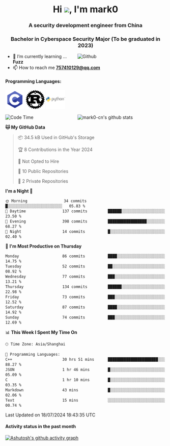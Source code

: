 <h1 align="center">Hi <img src="https://raw.githubusercontent.com/iampavangandhi/iampavangandhi/master/gifs/Hi.gif" width="30px">, I'm mark0</h1>

<h3 align="center">A security development engineer from China</h3>
<h3 align="center">Bachelor in Cyberspace Security Major (To be graduated in 2023)</h3>

<img width="55%" align="right" alt="Github" src="https://raw.githubusercontent.com/onimur/.github/master/.resources/git-header.svg" />

<!-- - 🔭 I’m currently working on **vKarma Webapp** -->
<!-- - 💬 Ask me about ... **Web Develpoment** -->
<!-- - 😄 Employement ... **Open for intern opportunities** -->
<!-- - ⚡ Fun fact ... **Anime**❤ -->
- 🌱 I’m currently learning ... **Fuzz**
- 📫 How to reach me **757410129@qq.com**
<!-- - 📨 Or reach me **757410129@qq.com** -->

<h4>Programming Languages: </h4>
<p align="left">
 <img style="margin: auto;" src="https://raw.githubusercontent.com/sachinverma53121/sachinverma53121/master/icons/c.png" alt=c width="60" height="60"/>
 <img style="margin: auto;" src="https://raw.githubusercontent.com/mark0-cn/blog_img/master/img/202309031232124.png" alt=cplusplus width="60" height="60"/>
 <img style="margin: auto;" src="https://raw.githubusercontent.com/sachinverma53121/sachinverma53121/master/icons/python.png" alt=python width="60" height="60"/>
</p>


<img width="55%" align="right" alt="mark0-cn's github stats" src="https://github-readme-stats.vercel.app/api?username=mark0-cn&show_icons=true&hide_border=true" />

<!--START_SECTION:waka-->
![Code Time](http://img.shields.io/badge/Code%20Time-2%2C301%20hrs%2053%20mins-blue)

**🐱 My GitHub Data** 

> 📦 34.5 kB Used in GitHub's Storage 
 > 
> 🏆 8 Contributions in the Year 2024
 > 
> 🚫 Not Opted to Hire
 > 
> 📜 10 Public Repositories 
 > 
> 🔑 2 Private Repositories 
 > 
**I'm a Night 🦉** 

```text
🌞 Morning                34 commits          █░░░░░░░░░░░░░░░░░░░░░░░░   05.83 % 
🌆 Daytime                137 commits         ██████░░░░░░░░░░░░░░░░░░░   23.50 % 
🌃 Evening                398 commits         █████████████████░░░░░░░░   68.27 % 
🌙 Night                  14 commits          █░░░░░░░░░░░░░░░░░░░░░░░░   02.40 % 
```
📅 **I'm Most Productive on Thursday** 

```text
Monday                   86 commits          ████░░░░░░░░░░░░░░░░░░░░░   14.75 % 
Tuesday                  52 commits          ██░░░░░░░░░░░░░░░░░░░░░░░   08.92 % 
Wednesday                77 commits          ███░░░░░░░░░░░░░░░░░░░░░░   13.21 % 
Thursday                 134 commits         ██████░░░░░░░░░░░░░░░░░░░   22.98 % 
Friday                   73 commits          ███░░░░░░░░░░░░░░░░░░░░░░   12.52 % 
Saturday                 87 commits          ████░░░░░░░░░░░░░░░░░░░░░   14.92 % 
Sunday                   74 commits          ███░░░░░░░░░░░░░░░░░░░░░░   12.69 % 
```


📊 **This Week I Spent My Time On** 

```text
🕑︎ Time Zone: Asia/Shanghai

💬 Programming Languages: 
C++                      30 hrs 51 mins      ██████████████████████░░░   88.27 % 
JSON                     1 hr 46 mins        █░░░░░░░░░░░░░░░░░░░░░░░░   05.09 % 
C                        1 hr 10 mins        █░░░░░░░░░░░░░░░░░░░░░░░░   03.35 % 
Markdown                 43 mins             █░░░░░░░░░░░░░░░░░░░░░░░░   02.06 % 
Text                     15 mins             ░░░░░░░░░░░░░░░░░░░░░░░░░   00.74 % 
```


 Last Updated on 18/07/2024 18:43:35 UTC
<!--END_SECTION:waka-->

<h4>Activity status in the past month</h4>

[![Ashutosh's github activity graph](https://github-readme-activity-graph.vercel.app/graph?username=mark0-cn&theme=dracula)](https://github.com/ashutosh00710/github-readme-activity-graph)

<!--
**mark0-cn/mark0-cn** is a ✨ _special_ ✨ repository because its `README.md` (this file) appears on your GitHub profile.

Here are some ideas to get you started:

- 🔭 I’m currently working on ...
- 🌱 I’m currently learning ...
- 👯 I’m looking to collaborate on ...
- 🤔 I’m looking for help with ...
- 💬 Ask me about ...
- 📫 How to reach me: ...
- 😄 Pronouns: ...
- ⚡ Fun fact: ...
-->
